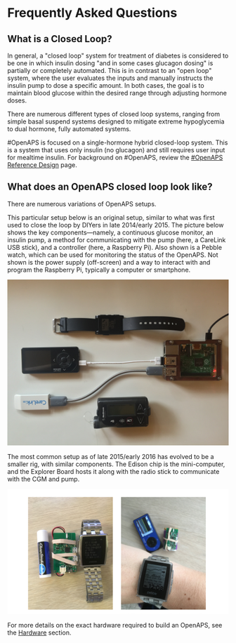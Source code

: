 # Frequently Asked Questions

## What is a Closed Loop?

In general, a "closed loop" system for treatment of diabetes is considered to
be one in which insulin dosing "and in some cases glucagon dosing" is
partially or completely automated. This is in contrast to an "open loop"
system, where the user evaluates the inputs and manually instructs the insulin
pump to dose a specific amount. In both cases, the goal is to maintain blood
glucose within the desired range through adjusting hormone doses.

There are numerous different types of closed loop systems, ranging from simple
basal suspend systems designed to mitigate extreme hypoglycemia to dual
hormone, fully automated systems. 

\#OpenAPS is focused on a single-hormone hybrid closed-loop system. This is a
system that uses only insulin (no glucagon) and still requires user input for
mealtime insulin. For background on #OpenAPS, review the [\#OpenAPS Reference
Design](https://openaps.org/reference-design/)
page.

## What does an OpenAPS closed loop look like?

There are numerous variations of OpenAPS setups. 

This particular setup below is an original setup, similar to what was first used to close the loop by DIYers in late 2014/early 2015. The picture below shows the key components—namely, a continuous glucose monitor, an insulin pump, a method for communicating with the pump (here, a CareLink USB stick), and a controller (here, a Raspberry Pi). Also shown is a Pebble watch, which can be used for monitoring the status of the OpenAPS. Not shown is the power supply (off-screen) and a way to interact with and program the Raspberry Pi, typically a computer or smartphone.

![Example OpenAPS Setup](../IMG_1112.jpg)

The most common setup as of late 2015/early 2016 has evolved to be a smaller rig, with similar components. The Edison chip is the mini-computer, and the Explorer Board hosts it along with the radio stick to communicate with the CGM and pump.

![Example OpenAPS "Explorer Board" rig](../Images/Explorer_Board_rig.png)

For more details on the exact hardware required to build an OpenAPS, see the
[Hardware](../walkthrough/phase-0/hardware/hardware.md) section.

